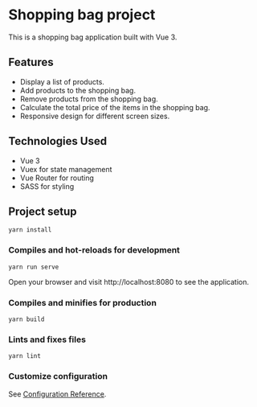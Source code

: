 # Shopping bag project
This is a shopping bag application built with Vue 3.

## Features
- Display a list of products.
- Add products to the shopping bag.
- Remove products from the shopping bag.
- Calculate the total price of the items in the shopping bag.
- Responsive design for different screen sizes.

## Technologies Used
- Vue 3
- Vuex for state management
- Vue Router for routing
- SASS for styling

## Project setup
```
yarn install
```

### Compiles and hot-reloads for development
```
yarn run serve
```
Open your browser and visit http://localhost:8080 to see the application.

### Compiles and minifies for production
```
yarn build
```

### Lints and fixes files
```
yarn lint
```

### Customize configuration
See [Configuration Reference](https://cli.vuejs.org/config/).
